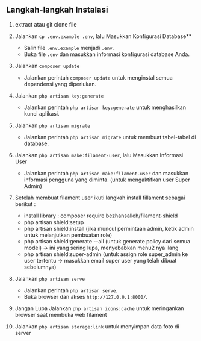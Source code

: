## Langkah-langkah Instalasi ##

1. extract atau git clone file
2. Jalankan `cp .env.example .env`, lalu Masukkan Konfigurasi Database**
    - Salin file `.env.example` menjadi `.env`.
    - Buka file `.env` dan masukkan informasi konfigurasi database Anda.

3. Jalankan `composer update`
    - Jalankan perintah `composer update` untuk menginstal semua dependensi yang diperlukan.

4. Jalankan `php artisan key:generate`
    - Jalankan perintah `php artisan key:generate` untuk menghasilkan kunci aplikasi.

5. Jalankan `php artisan migrate`
    - Jalankan perintah `php artisan migrate` untuk membuat tabel-tabel di database.

6. Jalankan `php artisan make:filament-user`, lalu Masukkan Informasi User
    - Jalankan perintah `php artisan make:filament-user` dan masukkan informasi pengguna yang diminta.
    (untuk mengaktifkan user Super Admin)
7. Setelah membuat filament user ikuti langkah install fillament sebagai berikut :
    - install library :  composer require bezhansalleh/filament-shield
    - php artisan shield:setup
    - php artisan shield:install (jika muncul permintaan admin, ketik admin untuk melanjutkan pembuatan role)
    - php artisan shield:generate --all (untuk generate policy dari semua model) -> ini yang sering lupa, menyebabkan menu2 nya ilang
    - php artisan shield:super-admin (untuk assign role super_admin ke user tertentu -> masukkan email super user yang telah dibuat sebelumnya)

8. Jalankan `php artisan serve`
    - Jalankan perintah `php artisan serve`.
    - Buka browser dan akses `http://127.0.0.1:8000/`.

9. Jangan Lupa Jalankan `php artisan icons:cache` untuk meringankan browser saat membuka web filament
10. Jalankan `php artisan storage:link` untuk menyimpan data foto di server

